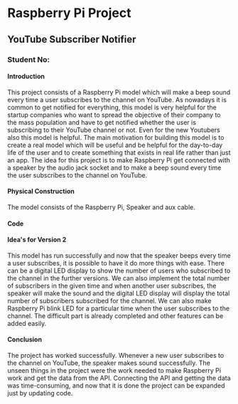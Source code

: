 # Raspberry Pi Project
## YouTube Subscriber Notifier
### Student No: 

#### Introduction
This project consists of a Raspberry Pi model which will make a beep sound every time a user subscribes to the channel on YouTube. As nowadays it is common to get notified for everything, this model is very helpful for the startup companies who want to spread the objective of their company to the mass population and have to get notified whether the user is subscribing to their YouTube channel or not. Even for the new Youtubers also this model is helpful. 
The main motivation for building this model is to create a real model which will be useful and be helpful for the day-to-day life of the user and to create something that exists in real life rather than just an app. The idea for this project is to make Raspberry Pi get connected with a speaker by the audio jack socket and to make a beep sound every time the user subscribes to the channel on YouTube.

#### Physical Construction
The model consists of the Raspberry Pi, Speaker and aux cable.

#### Code


#### Idea's for Version 2
This model has run successfully and now that the speaker beeps every time a user subscribes, it is possible to have it do more things with ease. There can be a digital LED display to show the number of users who subscribed to the channel in the further versions. We can also implement the total number of subscribers in the given time and when another user subscribes, the speaker will make the sound and the digital LED display will display the total number of subscribers subscribed for the channel. We can also make Raspberry Pi blink LED for a particular time when the user subscribes to the channel. The difficult part is already completed and other features can be added easily.

#### Conclusion
The project has worked successfully. Whenever a new user subscribes to the channel on YouTube, the speaker makes sound successfully. The unseen things in the project were the work needed to make Raspberry Pi work and get the data from the API. Connecting the API and getting the data was time-consuming, and now that it is done the project can be expanded just by updating code. 

